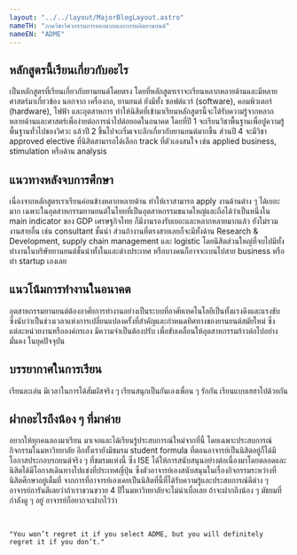 ```yaml
---
layout: "../../layout/MajorBlogLayout.astro"
nameTH: "ภาควิชาวิศวกรรมการออกแบบและการผลิตยานยนต์"
nameEN: "ADME"
---
```



## หลักสูตรนี้เรียนเกี่ยวกับอะไร
เป็นหลักสูตรที่เรียนเกี่ยวกับยานยนต์โดยตรง โดยที่หลักสูตรเราจะเรียนหลากหลายด้านและมีหลายศาสตร์มาเกี่ยวข้อง นอกจาก เครื่องกล, ยานยนต์ ยังมีทั้ง ซอฟต์แวร์ (software), คอมพิวเตอร์ (hardware), ไฟฟ้า และอุตสาหการ ทำให้นิสิตที่เข้ามาเรียนหลักสูตรนี้จะได้รับความรู้จากหลากหลายด้านและศาสตร์เพื่อง่ายต่อการนำไปต่อยอดในอนาคต โดยที่ปี 1 จะเรียนวิชาพื้นฐานเพื่อปูความรู้พื้นฐานทั่วไปของวิศวะ แล้วปี 2 ขึ้นไปจะเริ่มเจาะลึกเกี่ยวกับยานยนต์มากขึ้น ส่วนปี 4 จะมีวิชา approved elective ที่นิสิตสามารถได้เลือก track ที่ตัวเองสนใจ เช่น applied business, stimulation หรือด้าน analysis


## แนวทางหลังจบการศึกษา
เนื่องจากหลักสูตรเราเรียนค่อนข้างหลากหลายด้าน ทำให้เราสามารถ apply งานด้านต่าง ๆ ได้เยอะมาก เฉพาะในอุตสาหกรรมยานยนต์ในไทยที่เป็นอุตสาหกรรมขนาดใหญ่และถือได้ว่าเป็นหนึ่งใน main indicator ของ GDP เศรษฐกิจไทย ก็มีงานรองรับเยอะและหลากหลายมากแล้ว ยังไม่รวมงานสายอื่น เช่น consultant ชั้นนำ ส่วนถ้างานที่ตรงสายเลยก็จะมีทั้งด้าน Research & Development, supply chain management และ logistic โดยนิสิตส่วนใหญ่ที่จบไปมีทั้งทำงานในบริษัทยานยนต์ชั้นนำทั้งในและต่างประเทศ หรือบางคนก็อาจจะเบนไปสาย business หรือทำ startup เองเลย


## แนวโน้มการทำงานในอนาคต
อุตสาหกรรมยานยนต์ต้องอาศัยการทำงานอย่างเป็นระบบที่อาศัยเทคโนโลยีเป็นทั้งแรงดึงและแรงขับ ซึ่งนับว่าเป็นช่วงเวลาแห่งการเปลี่ยนแปลงครั้งที่สำคัญและกำหนดทิศทางของยานยนต์สมัยใหม่ ซึ่งแต่ละหน่วยงานหรือองค์กรเอง มีความจำเป็นต้องปรับ เพื่อขับเคลื่อนให้อุตสาหกรรมก้าวต่อไปอย่างมั่นคง ในยุคปัจจุบัน


## บรรยากาศในการเรียน
เรียนละเล่น มีเวลาในการได้สัมผัสจริง ๆ เรียนสนุกเป็นกันเองเพื่อน ๆ รักกัน เรียนแบบเฮฮาไปด้วยกัน


## ฝากอะไรถึงน้อง ๆ ที่มาค่าย
อยากให้ทุกคนลองมาเรียน มาเจอและได้เรียนรู้ประสบการณ์ใหม่จากที่นี้ โดยเฉพาะประสบการณ์กิจกรรมในมหาวิทยาลัย อีกทั้งเรายังมีชมรม student formula ที่ตอนอาจารย์เป็นนิสิตอยู่ก็ได้มีโอกาสประกอบรถยนต์จริง ๆ ที่ชมรมแห่งนี้ ซึ่ง ISE ได้ให้การสนับสนุนอย่างต่อเนื่องมาโดยตลอดและนิสิตได้มีโอกาสเดินทางไปแข่งที่ประเทศญี่ปุ่น ซึ่งตัวอาจารย์เองสนับสนุนในเรื่องกิจกรรมระหว่างที่นิสิตศึกษาอยู่เต็มที่ จากการที่อาจารย์เองเคยเป็นนิสิตที่นี้ที่ได้รับความรู้และประสบการณ์ดีต่าง ๆ อาจารย์การันตีเลยว่าถ้าเราขวนขวาย 4 ปีในมหาวิทยาลัยจะไม่น่าเบื่อเลย ถ้าจะฝากถึงน้อง ๆ มัธยมที่กำลังดู ๆ อยู่ อาจารย์ก็อยากจะฝากไว้ว่า

<br>

    "You won’t regret it if you select ADME, but you will definitely regret it if you don’t."